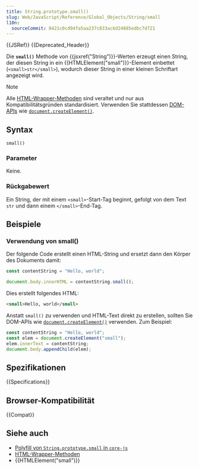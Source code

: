 ```yaml
---
title: String.prototype.small()
slug: Web/JavaScript/Reference/Global_Objects/String/small
l10n:
  sourceCommit: 8421c0cd94fa5aa237c833ac6d24885edbc7d721
---
```


{{JSRef}} {{Deprecated_Header}}

Die **`small()`** Methode von {{jsxref("String")}}-Werten erzeugt einen String, der diesen String in ein {{HTMLElement("small")}}-Element einbettet (`<small>str</small>`), wodurch dieser String in einer kleinen Schriftart angezeigt wird.

> [!NOTE]
> Alle [HTML-Wrapper-Methoden](/de/docs/Web/JavaScript/Reference/Global_Objects/String#html_wrapper_methods) sind veraltet und nur aus Kompatibilitätsgründen standardisiert. Verwenden Sie stattdessen [DOM-APIs](/de/docs/Web/API/Document_Object_Model) wie [`document.createElement()`](/de/docs/Web/API/Document/createElement).

## Syntax

```js-nolint
small()
```

### Parameter

Keine.

### Rückgabewert

Ein String, der mit einem `<small>`-Start-Tag beginnt, gefolgt von dem Text `str` und dann einem `</small>`-End-Tag.

## Beispiele

### Verwendung von small()

Der folgende Code erstellt einen HTML-String und ersetzt dann den Körper des Dokuments damit:

```js
const contentString = "Hello, world";

document.body.innerHTML = contentString.small();
```

Dies erstellt folgendes HTML:

```html
<small>Hello, world</small>
```

Anstatt `small()` zu verwenden und HTML-Text direkt zu erstellen, sollten Sie DOM-APIs wie [`document.createElement()`](/de/docs/Web/API/Document/createElement) verwenden. Zum Beispiel:

```js
const contentString = "Hello, world";
const elem = document.createElement("small");
elem.innerText = contentString;
document.body.appendChild(elem);
```

## Spezifikationen

{{Specifications}}

## Browser-Kompatibilität

{{Compat}}

## Siehe auch

- [Polyfill von `String.prototype.small` in `core-js`](https://github.com/zloirock/core-js#ecmascript-string-and-regexp)
- [HTML-Wrapper-Methoden](/de/docs/Web/JavaScript/Reference/Global_Objects/String#html_wrapper_methods)
- {{HTMLElement("small")}}
